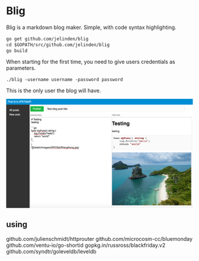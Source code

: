 # Blig

Blig is a markdown blog maker. Simple, with code syntax highlighting.

```
go get github.com/jelinden/blig
cd $GOPATH/src/github.com/jelinden/blig
go build
``` 

When starting for the first time, you need to give users credentials as parameters.

```
./blig -username username -password password
```

This is the only user the blog will have.

![](https://github.com/jelinden/blig/raw/master/blig.png)



## using

github.com/julienschmidt/httprouter
github.com/microcosm-cc/bluemonday
github.com/ventu-io/go-shortid
gopkg.in/russross/blackfriday.v2
github.com/syndtr/goleveldb/leveldb
